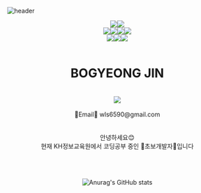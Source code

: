 

![header](https://capsule-render.vercel.app/api?type=waving&&color=8977AD&height=300&section=header&text=BOGYEONG's%20GitHub&fontSize=70&animation=scaleIn&fontColor=EED9F2)

<div align="center">
<img src="https://img.shields.io/badge/JAVA-007396?style=for-the-badge&logo=java&logoColor=white"><img src="https://img.shields.io/badge/mysql-4479A1?style=for-the-badge&logo=mysql&logoColor=white"><br>
  <img src="https://img.shields.io/badge/javascript-F7DF1E?style=for-the-badge&logo=javascript&logoColor=black"><img src="https://img.shields.io/badge/html-E34F26?style=for-the-badge&logo=html5&logoColor=white"><img src="https://img.shields.io/badge/css-1572B6?style=for-the-badge&logo=css3&logoColor=white"><img src="https://img.shields.io/badge/bootstrap-7952B3?style=for-the-badge&logo=bootstrap&logoColor=white"><br>
  <img src="https://img.shields.io/badge/aws-232F3E?style=for-the-badge&logo=aws&logoColor=white"><img src="https://img.shields.io/badge/apache tomcat-F8DC75?style=for-the-badge&logo=apachetomcat&logoColor=white"><img src="https://img.shields.io/badge/Spring-6DB33F?style=for-the-badge&logo=Spring&logoColor=white">
<br>
<br>

  # BOGYEONG JIN
 
  <br>
  <img src="https://mblogthumb-phinf.pstatic.net/MjAxNzA1MDRfMjcz/MDAxNDkzODkyMTQwMjQ3.WfN6MkjDHIu6k29ED1S-lafGrbT_JRth0mHzdd7RaE8g.wy84VY0fgIJMk5WoKdNzPbnoC8IvFULw3aXR1I5EmGcg.GIF.tkvkdldj040616/3387c9a34aef3e2881f5ded9eb9ea157.gif?type=w2">
  <br>
  <br>
 🌷Email🌷 wls6590@gmail.com
   <br> 
   <br>
  <br>
  안녕하세요😊   
    <br> 
  현재 KH정보교육원에서 코딩공부 중인 💜초보개발자💜입니다   
   <br>
  <br>
  <br>
   <br>
     

     
     
  ![Anurag's GitHub stats](https://github-readme-stats.vercel.app/api?username=Bogyeong1&theme=material-palenight&show_icons=true)
    
  
  
  </div>
